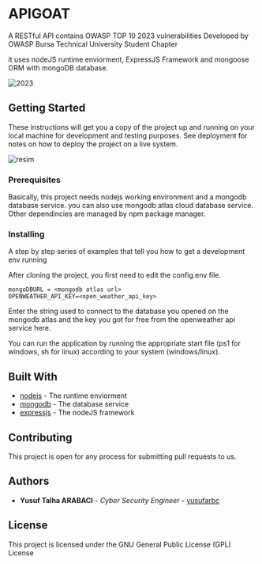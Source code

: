 # APIGOAT
 A RESTful API contains OWASP TOP 10 2023 vulnerabilities
 Developed by OWASP Bursa Technical University Student Chapter

 it uses nodeJS runtime enviorment, ExpressJS Framework and mongoose ORM with mongoDB database.

![2023](https://github.com/OWASP-BURSA-TECHNICAL-UNIVERSITY/APIGOAT/assets/77548038/c3ce96e5-9dac-4d95-ae1e-6a48456fe141)

## Getting Started

These instructions will get you a copy of the project up and running on your local machine for development and testing purposes. See deployment for notes on how to deploy the project on a live system.

![resim](https://github.com/user-attachments/assets/9d08f073-9c29-4cce-a466-5baf3fa723ff)


### Prerequisites

Basically, this project needs nodejs working environment and a mongodb database service. you can also use mongodb atlas cloud database service. Other dependincies are managed by npm package manager.

### Installing

A step by step series of examples that tell you how to get a development env running

After cloning the project, you first need to edit the config.env file.
```
mongoDBURL = <mongodb atlas url>
OPENWEATHER_API_KEY=<open_weather_api_key>
```

Enter the string used to connect to the database you opened on the mongodb atlas and the key you got for free from the openweather api service here.

You can run the application by running the appropriate start file (ps1 for windows, sh for linux) according to your system (windows/linux).

## Built With

* [nodejs](https://nodejs.org/en/download/package-manager) - The runtime enviorment
* [mongodb](https://www.mongodb.com/atlas) - The database service
* [expressjs](https://expressjs.com/) - The nodeJS framework

## Contributing

This project is open for any process for submitting pull requests to us.


## Authors

* **Yusuf Talha ARABACI** - *Cyber Security Engineer* - [yusufarbc](https://github.com/yusufarbc)

## License

This project is licensed under the GNU General Public License (GPL) License
